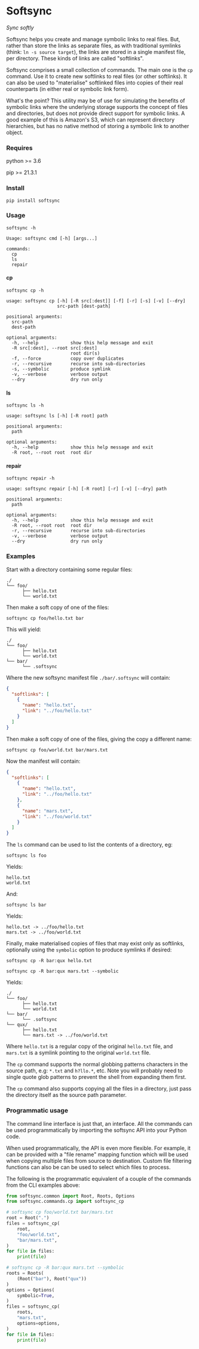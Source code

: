 # Softsync

_Sync softly_

Softsync helps you create and manage symbolic links to real files.  But, rather than
store the links as separate files, as with traditional symlinks (think: `ln -s source target`),
the links are stored in a single manifest file, per directory.  These kinds of links
are called "softlinks".

Softsync comprises a small collection of commands.  The main one is the `cp` command.
Use it to create new softlinks to real files (or other softlinks).  It can also be
used to "materialise" softlinked files into copies of their real counterparts (in
either real or symbolic link form).

What's the point?  This utility may be of use for simulating the benefits of symbolic links
where the underlying storage supports the concept of files and directories, but does not
provide direct support for symbolic links.  A good example of this is Amazon's S3, which
can represent directory hierarchies, but has no native method of storing a symbolic link
to another object.

### Requires

python >= 3.6

pip >= 21.3.1

### Install

`pip install softsync`

### Usage

`softsync -h`
```
Usage: softsync cmd [-h] [args...]

commands:
  cp
  ls
  repair
```

#### cp

`softsync cp -h`
```
usage: softsync cp [-h] [-R src[:dest]] [-f] [-r] [-s] [-v] [--dry]
                   src-path [dest-path]

positional arguments:
  src-path
  dest-path

optional arguments:
  -h, --help            show this help message and exit
  -R src[:dest], --root src[:dest]
                        root dir(s)
  -f, --force           copy over duplicates
  -r, --recursive       recurse into sub-directories
  -s, --symbolic        produce symlink
  -v, --verbose         verbose output
  --dry                 dry run only
```

#### ls

`softsync ls -h`
```
usage: softsync ls [-h] [-R root] path

positional arguments:
  path

optional arguments:
  -h, --help            show this help message and exit
  -R root, --root root  root dir
```

#### repair

`softsync repair -h`
```
usage: softsync repair [-h] [-R root] [-r] [-v] [--dry] path

positional arguments:
  path

optional arguments:
  -h, --help            show this help message and exit
  -R root, --root root  root dir
  -r, --recursive       recurse into sub-directories
  -v, --verbose         verbose output
  --dry                 dry run only
```

### Examples

Start with a directory containing some regular files:

```
./
└── foo/
      ├── hello.txt
      └── world.txt
```

Then make a soft copy of one of the files:

`softsync cp foo/hello.txt bar`

This will yield:

```
./
└── foo/
      ├── hello.txt
      └── world.txt
└── bar/
      └── .softsync
```

Where the new softsync manifest file `./bar/.softsync` will contain:

```json
{
  "softlinks": [
    {
      "name": "hello.txt",
      "link": "../foo/hello.txt"
    }
  ]
}
```

Then make a soft copy of one of the files, giving the copy a different name:

`softsync cp foo/world.txt bar/mars.txt`

Now the manifest will contain:

```json
{
  "softlinks": [
    {
      "name": "hello.txt",
      "link": "../foo/hello.txt"
    },
    {
      "name": "mars.txt",
      "link": "../foo/world.txt"
    }
  ]
}
```

The `ls` command can be used to list the contents of a directory, eg:

`softsync ls foo`

Yields:

```
hello.txt
world.txt
```

And:

`softsync ls bar`

Yields:
```
hello.txt -> ../foo/hello.txt
mars.txt -> ../foo/world.txt
```

Finally, make materialised copies of files that may exist only as
softlinks, optionally using the `symbolic` option to produce symlinks
if desired:

`softsync cp -R bar:qux hello.txt`

`softsync cp -R bar:qux mars.txt --symbolic`

Yields:

```
./
└── foo/
      ├── hello.txt
      └── world.txt
└── bar/
      └── .softsync
└── qux/
      ├── hello.txt
      └── mars.txt -> ../foo/world.txt
```

Where `hello.txt` is a regular copy of the original `hello.txt` file,
and `mars.txt` is a symlink pointing to the original `world.txt` file.

The `cp` command supports the normal globbing patterns characters
in the source path, e.g: `*.txt` and `h?llo.*`, etc.  Note you will
probably need to single quote glob patterns to prevent the shell from
expanding them first.

The `cp` command also supports copying all the files in a directory,
just pass the directory itself as the source path parameter.

### Programmatic usage

The command line interface is just that, an interface.  All the
commands can be used programmatically by importing the softsync API
into your Python code.

When used programmatically, the API is even more flexible.  For
example, it can be provided with a "file rename" mapping function which will
be used when copying multiple files from source to destination.
Custom file filtering functions can also be can be used to select which
files to process.

The following is the programmatic equivalent of a couple of the commands from
the CLI examples above:

```python
from softsync.common import Root, Roots, Options
from softsync.commands.cp import softsync_cp

# softsync cp foo/world.txt bar/mars.txt
root = Root(".")
files = softsync_cp(
    root,
    "foo/world.txt",
    "bar/mars.txt",
)
for file in files:
    print(file)

# softsync cp -R bar:qux mars.txt --symbolic
roots = Roots(
    (Root("bar"), Root("qux"))
)
options = Options(
    symbolic=True,
)
files = softsync_cp(
    roots,
    "mars.txt",
    options=options,
)
for file in files:
    print(file)
```
